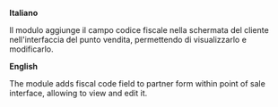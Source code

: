 **Italiano**

Il modulo aggiunge il campo codice fiscale nella schermata del cliente nell'interfaccia
del punto vendita, permettendo di visualizzarlo e modificarlo.

**English**

The module adds fiscal code field to partner form within point of sale interface,
allowing to view and edit it.
